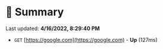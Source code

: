 # 📖 Summary
Last updated: **4/16/2022, 8:29:40 PM**

- `GET` [https://google.com](https://google.com) - **Up** (127ms)
